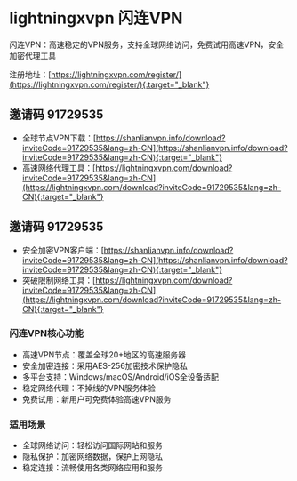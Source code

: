 # lightningxvpn 闪连VPN

闪连VPN：高速稳定的VPN服务，支持全球网络访问，免费试用高速VPN，安全加密代理工具

注册地址：[https://lightningxvpn.com/register/](https://lightningxvpn.com/register/){:target="_blank"}

## 邀请码 91729535
- 全球节点VPN下载：[https://shanlianvpn.info/download?inviteCode=91729535&lang=zh-CN](https://shanlianvpn.info/download?inviteCode=91729535&lang=zh-CN){:target="_blank"}
- 高速网络代理工具：[https://lightningxvpn.com/download?inviteCode=91729535&lang=zh-CN](https://lightningxvpn.com/download?inviteCode=91729535&lang=zh-CN){:target="_blank"}

## 邀请码 91729535
- 安全加密VPN客户端：[https://shanlianvpn.info/download?inviteCode=91729535&lang=zh-CN](https://shanlianvpn.info/download?inviteCode=91729535&lang=zh-CN){:target="_blank"}
- 突破限制网络工具：[https://lightningxvpn.com/download?inviteCode=91729535&lang=zh-CN](https://lightningxvpn.com/download?inviteCode=91729535&lang=zh-CN){:target="_blank"}

### 闪连VPN核心功能
- 高速VPN节点：覆盖全球20+地区的高速服务器
- 安全加密连接：采用AES-256加密技术保护隐私
- 多平台支持：Windows/macOS/Android/iOS全设备适配
- 稳定网络代理：不掉线的VPN服务体验
- 免费试用：新用户可免费体验高速VPN服务

### 适用场景
- 全球网络访问：轻松访问国际网站和服务
- 隐私保护：加密网络数据，保护上网隐私
- 稳定连接：流畅使用各类网络应用和服务
